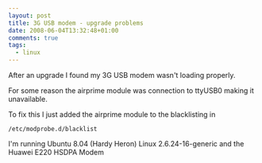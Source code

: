 ```yaml
---
layout: post
title: 3G USB modem - upgrade problems
date: 2008-06-04T13:32:48+01:00
comments: true
tags:
  - linux
---
```


After an upgrade I found my 3G USB modem wasn't loading properly.

For some reason the airprime module was connection to ttyUSB0
making it unavailable.

To fix this I just added the airprime module to the blacklisting in

```
/etc/modprobe.d/blacklist
```

<!--more-->

I'm running Ubuntu 8.04 (Hardy Heron)
Linux 2.6.24-16-generic
and the Huawei E220 HSDPA Modem
